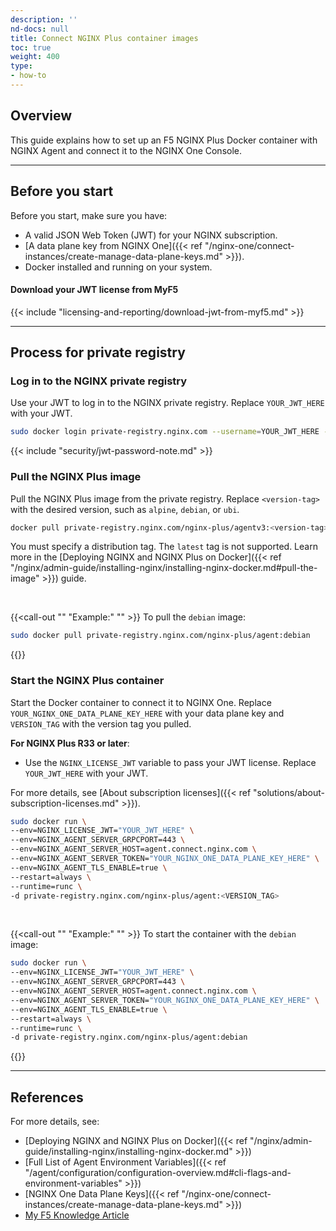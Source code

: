 ```yaml
---
description: ''
nd-docs: null
title: Connect NGINX Plus container images
toc: true
weight: 400
type:
- how-to
---
```


## Overview

This guide explains how to set up an F5 NGINX Plus Docker container with NGINX Agent and connect it to the NGINX One Console.

---

## Before you start

Before you start, make sure you have:

- A valid JSON Web Token (JWT) for your NGINX subscription.
- [A data plane key from NGINX One]({{< ref "/nginx-one/connect-instances/create-manage-data-plane-keys.md" >}}).
- Docker installed and running on your system.

#### Download your JWT license from MyF5

{{< include "licensing-and-reporting/download-jwt-from-myf5.md" >}}

---

## Process for private registry

### Log in to the NGINX private registry

Use your JWT to log in to the NGINX private registry. Replace `YOUR_JWT_HERE` with your JWT.

```sh
sudo docker login private-registry.nginx.com --username=YOUR_JWT_HERE --password=none
```

{{< include "security/jwt-password-note.md" >}}

### Pull the NGINX Plus image

Pull the NGINX Plus image from the private registry. Replace `<version-tag>` with the desired version, such as `alpine`, `debian`, or `ubi`.

```sh
docker pull private-registry.nginx.com/nginx-plus/agentv3:<version-tag>
```

You must specify a distribution tag. The `latest` tag is not supported. Learn more in the [Deploying NGINX and NGINX Plus on Docker]({{< ref "/nginx/admin-guide/installing-nginx/installing-nginx-docker.md#pull-the-image" >}}) guide.

<br>

{{<call-out "" "Example:" "" >}}
To pull the `debian` image:

```sh
sudo docker pull private-registry.nginx.com/nginx-plus/agent:debian
```
{{</call-out>}}

### Start the NGINX Plus container

Start the Docker container to connect it to NGINX One. Replace `YOUR_NGINX_ONE_DATA_PLANE_KEY_HERE` with your data plane key and `VERSION_TAG` with the version tag you pulled.

**For NGINX Plus R33 or later**:

- Use the `NGINX_LICENSE_JWT` variable to pass your JWT license. Replace `YOUR_JWT_HERE` with your JWT.

For more details, see [About subscription licenses]({{< ref "solutions/about-subscription-licenses.md" >}}).

```sh
sudo docker run \
--env=NGINX_LICENSE_JWT="YOUR_JWT_HERE" \
--env=NGINX_AGENT_SERVER_GRPCPORT=443 \
--env=NGINX_AGENT_SERVER_HOST=agent.connect.nginx.com \
--env=NGINX_AGENT_SERVER_TOKEN="YOUR_NGINX_ONE_DATA_PLANE_KEY_HERE" \
--env=NGINX_AGENT_TLS_ENABLE=true \
--restart=always \
--runtime=runc \
-d private-registry.nginx.com/nginx-plus/agent:<VERSION_TAG>
```

<br>

{{<call-out "" "Example:" "" >}}
To start the container with the `debian` image:

```sh
sudo docker run \
--env=NGINX_LICENSE_JWT="YOUR_JWT_HERE" \
--env=NGINX_AGENT_SERVER_GRPCPORT=443 \
--env=NGINX_AGENT_SERVER_HOST=agent.connect.nginx.com \
--env=NGINX_AGENT_SERVER_TOKEN="YOUR_NGINX_ONE_DATA_PLANE_KEY_HERE" \
--env=NGINX_AGENT_TLS_ENABLE=true \
--restart=always \
--runtime=runc \
-d private-registry.nginx.com/nginx-plus/agent:debian
```

{{</call-out>}}

---

## References

For more details, see:

- [Deploying NGINX and NGINX Plus on Docker]({{< ref "/nginx/admin-guide/installing-nginx/installing-nginx-docker.md" >}})
- [Full List of Agent Environment Variables]({{< ref "/agent/configuration/configuration-overview.md#cli-flags-and-environment-variables" >}})
- [NGINX One Data Plane Keys]({{< ref "/nginx-one/connect-instances/create-manage-data-plane-keys.md" >}})
- [My F5 Knowledge Article](https://my.f5.com/manage/s/article/K000090257)
